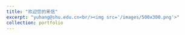 ```yaml
---
title: "欢迎您的来信"
excerpt: "yuhang@shu.edu.cn<br/><img src='/images/500x300.png'>"
collection: portfolio
---
```

